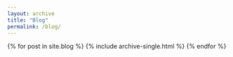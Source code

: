 ```yaml
---
layout: archive
title: "Blog"
permalink: /blog/
---
```


{% for post in site.blog %}
{% include archive-single.html %}
{% endfor %}